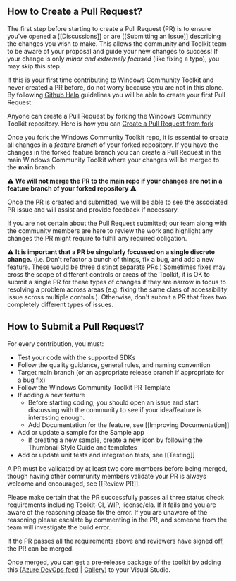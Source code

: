 ## How to Create a Pull Request?
The first step before starting to create a Pull Request (PR) is to ensure you've opened a [[Discussions]] or are [[Submitting an Issue]] describing the changes you wish to make. This allows the community and Toolkit team to be aware of your proposal and guide your new changes to success! If your change is only _minor and extremely focused_ (like fixing a typo), you may skip this step.

If this is your first time contributing to Windows Community Toolkit and never created a PR before, do not worry because you are not in this alone. By following [Github Help](https://docs.github.com/en/github/collaborating-with-issues-and-pull-requests/creating-a-pull-request) guidelines you will be able to create your first Pull Request.

Anyone can create a Pull Request by forking the Windows Community Toolkit repository. Here is how you can [Create a Pull Request from fork](https://docs.github.com/en/github/collaborating-with-issues-and-pull-requests/creating-a-pull-request-from-a-fork)

Once you fork the Windows Community Toolkit repo, it is essential to create all changes in a _feature branch_ of your forked repository. If you have the changes in the forked feature branch you can create a Pull Request in the main Windows Community Toolkit where your changes will be merged to the **main** branch. 

:warning: **We will not merge the PR to the main repo if your changes are not in a feature branch of your forked repository** :warning:
 
Once the PR is created and submitted, we will be able to see the associated PR issue and will assist and provide feedback if necessary.

If you are not certain about the Pull Request submitted; our team along with the community members are here to review the work and highlight any changes the PR might require to fulfill any required obligation.

:warning: **It is important that a PR be singularly focussed on a single discrete change.** (i.e. Don't refactor a bunch of things, fix a bug, and add a new feature. These would be three distinct separate PRs.) Sometimes fixes may cross the scope of different controls or areas of the Toolkit, it is OK to submit a single PR for these types of changes if they are narrow in focus to resolving a problem across areas (e.g. fixing the same class of accessibility issue across multiple controls.). Otherwise, don't submit a PR that fixes two completely different types of issues.

## How to Submit a Pull Request?

For every contribution, you must:
* Test your code with the supported SDKs
* Follow the quality guidance, general rules, and naming convention
* Target main branch (or an appropriate release branch if appropriate for a bug fix)
* Follow the Windows Community Toolkit PR Template 
* If adding a new feature
  * Before starting coding, you should open an issue and start discussing with the community to see if your idea/feature is interesting enough.
  * Add Documentation for the feature, see [[Improving Documentation]]
* Add or update a sample for the Sample app
  * If creating a new sample, create a new icon by following the Thumbnail Style Guide and templates
* Add or update unit tests and integration tests, see [[Testing]]

A PR must be validated by at least two core members before being merged, though having other community members validate your PR is always welcome and encouraged, see [[Review PR]].

Please make certain that the PR successfully passes all three status check requirements including Toolkit-CI, WIP, license/cla. If it fails and you are aware of the reasoning please fix the error. If you are unaware of the reasoning please escalate by commenting in the PR, and someone from the team will investigate the build error. 

If the PR passes all the requirements above and reviewers have signed off, the PR can be merged.

Once merged, you can get a pre-release package of the toolkit by adding this ([Azure DevOps feed](https://pkgs.dev.azure.com/dotnet/WindowsCommunityToolkit/_packaging/WindowsCommunityToolkit-MainLatest/nuget/v3/index.json) | [Gallery](https://dev.azure.com/dotnet/WindowsCommunityToolkit/_packaging?_a=feed&feed=WindowsCommunityToolkit-MainLatest)) to your Visual Studio.
